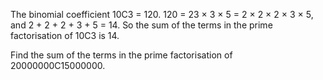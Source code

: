 
The binomial coefficient 10C3 = 120.
120 = 23 &#215; 3 &#215; 5 = 2 &#215; 2 &#215; 2 &#215; 3 &#215; 5, and 2 + 2 + 2 + 3 + 5 = 14.
So the sum of the terms in the prime factorisation of 10C3 is 14.

Find the sum of the terms in the prime factorisation of 20000000C15000000.

